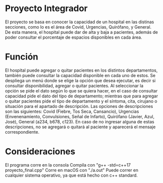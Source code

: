 # Proyecto Integrador
El proyecto se basa en conocer la capacidad de un hospital en las distinas secciones, como lo es el área de Covid, Urgencias, Quirófano, y General. De esta manera, el hospital puede dar de alta y baja a pacientes, además de poder consultar el porcentaje de espacios disponibles en cada área.

# Función
El hospital puede agregar o quitar pacientes en los distintos departamentos, también puede consultar la capacidad disponible en cada uno de estos.
Se despliega un menú donde se elige la opción que desea ejecutar, es decir si consultar disponibilidad, agregar o quitar pacientes. Al seleccionar la opción se pide el dato según lo que se quiera hacer, en el caso de consultar capacidad pide el dato del tipo de departamento; mientras que para agregar o quitar pacientes pide el tipo de departamento y el síntoma, cita, cirujano o situación para el apartado de descripción.
Las opciones de descripciones son las siguientes: Covid (Fiebre, Tos Seca, Cansancio), Urgencias (Envenenamiento, Convulsiones, Señal de Infarto), Quirófano (Javier, Azul, José), General (a234, b678, c123). En caso de no ingresar alguna de estas descripciones, no se agregará o quitará al paciente y aparecerá el mensaje correspondiente.

# Consideraciones
El programa corre en la consola
Compila con "g++ -std=c++17 proyecto_final.cpp"
Corre en macOS con "./a.out" 
Puede correr en cualquier sistema operativo, ya que está hecho con c++ standard.
